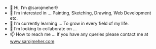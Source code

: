 - 👋 Hi, I’m @sarojmeher9
- 👀 I’m interested in ... Painting, Sketching, Drawing, Web Development etc.
- 🌱 I’m currently learning ... To grow in every field of my life.
- 💞️ I’m looking to collaborate on ...
- 📫 How to reach me ... If you have any queries please contact me at www.sarojmeher.com

<!---
sarojmeher9/sarojmeher9 is a ✨ special ✨ repository because its `README.md` (this file) appears on your GitHub profile.
You can click the Preview link to take a look at your changes.
--->
